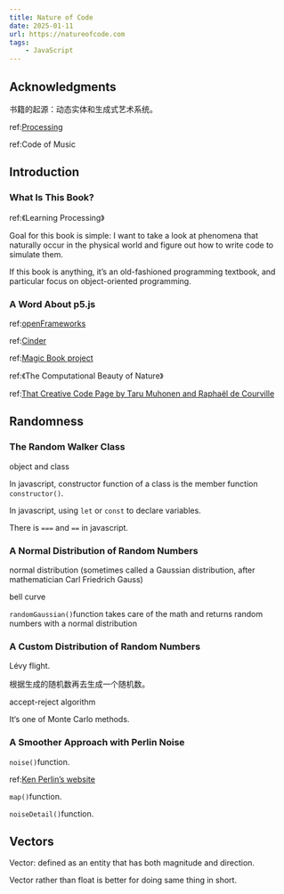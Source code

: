 ```yaml
---
title: Nature of Code
date: 2025-01-11
url: https://natureofcode.com
tags:
    - JavaScript
---
```


## Acknowledgments

书籍的起源：动态实体和生成式艺术系统。

ref:[Processing](https://processing.org/)

ref:Code of Music

## Introduction

### What Is This Book?

ref:《Learning Processing》

Goal for this book is simple: I want to take a look at phenomena that naturally occur in the physical world and figure out how to write code to simulate them.

If this book is anything, it’s an old-fashioned programming textbook, and particular focus on object-oriented programming.

### A Word About p5.js

ref:[openFrameworks](https://openframeworks.cc/)

ref:[Cinder](https://www.libcinder.org/)

ref:[Magic Book project](https://github.com/magicbookproject)

ref:《The Computational Beauty of Nature》

ref:[That Creative Code Page by Taru Muhonen and Raphaël de Courville](https://thatcreativecode.page/)

## Randomness

### The Random Walker Class

object and class

In javascript, constructor function of a class is the member function `constructor()`.

In javascript, using `let` or `const` to declare variables.

There is `===` and `==` in javascript.

### A Normal Distribution of Random Numbers

normal distribution (sometimes called a Gaussian distribution, after mathematician Carl Friedrich Gauss)

bell curve

`randomGaussian()`function takes care of the math and returns random numbers with a normal distribution

### A Custom Distribution of Random Numbers

Lévy flight.

根据生成的随机数再去生成一个随机数。

accept-reject algorithm

It‘s one of Monte Carlo methods.

### A Smoother Approach with Perlin Noise

`noise()`function.

ref:[Ken Perlin’s website](https://mrl.cs.nyu.edu/~perlin/doc/oscar.html)

`map()`function.

`noiseDetail()`function.

## Vectors

Vector: defined as an entity that has both magnitude and direction.

Vector rather than float is better for doing same thing in short.
